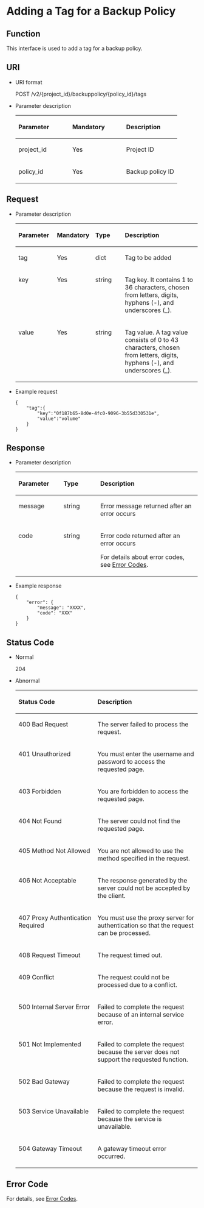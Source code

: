 # Adding a Tag for a Backup Policy<a name="EN-US_TOPIC_0098527676"></a>

## Function<a name="section63962185"></a>

This interface is used to add a tag for a backup policy.

## URI<a name="section20183144811183"></a>

-   URI format

    POST /v2/\{project\_id\}/backuppolicy/\{policy\_id\}/tags

-   Parameter description

    <a name="table14190134812183"></a>
    <table><thead align="left"><tr id="row919494861812"><th class="cellrowborder" valign="top" width="33.33333333333333%" id="mcps1.1.4.1.1"><p id="p1519410487188"><a name="p1519410487188"></a><a name="p1519410487188"></a>Parameter</p>
    </th>
    <th class="cellrowborder" valign="top" width="33.33333333333333%" id="mcps1.1.4.1.2"><p id="p19196144831810"><a name="p19196144831810"></a><a name="p19196144831810"></a>Mandatory</p>
    </th>
    <th class="cellrowborder" valign="top" width="33.33333333333333%" id="mcps1.1.4.1.3"><p id="p21981348181815"><a name="p21981348181815"></a><a name="p21981348181815"></a>Description</p>
    </th>
    </tr>
    </thead>
    <tbody><tr id="row21989482185"><td class="cellrowborder" valign="top" width="33.33333333333333%" headers="mcps1.1.4.1.1 "><p id="p18202134820189"><a name="p18202134820189"></a><a name="p18202134820189"></a>project_id</p>
    </td>
    <td class="cellrowborder" valign="top" width="33.33333333333333%" headers="mcps1.1.4.1.2 "><p id="p92045489189"><a name="p92045489189"></a><a name="p92045489189"></a>Yes</p>
    </td>
    <td class="cellrowborder" valign="top" width="33.33333333333333%" headers="mcps1.1.4.1.3 "><p id="p17206248171815"><a name="p17206248171815"></a><a name="p17206248171815"></a>Project ID</p>
    </td>
    </tr>
    <tr id="row49177768142544"><td class="cellrowborder" valign="top" width="33.33333333333333%" headers="mcps1.1.4.1.1 "><p id="p23976272142544"><a name="p23976272142544"></a><a name="p23976272142544"></a>policy_id</p>
    </td>
    <td class="cellrowborder" valign="top" width="33.33333333333333%" headers="mcps1.1.4.1.2 "><p id="p63029893142544"><a name="p63029893142544"></a><a name="p63029893142544"></a>Yes</p>
    </td>
    <td class="cellrowborder" valign="top" width="33.33333333333333%" headers="mcps1.1.4.1.3 "><p id="p5147694142544"><a name="p5147694142544"></a><a name="p5147694142544"></a>Backup policy ID</p>
    </td>
    </tr>
    </tbody>
    </table>


## Request<a name="section18213184812181"></a>

-   Parameter description

    <a name="table62260077183541"></a>
    <table><thead align="left"><tr id="row18137457183541"><th class="cellrowborder" valign="top" width="21.42%" id="mcps1.1.5.1.1"><p id="p1431817452527"><a name="p1431817452527"></a><a name="p1431817452527"></a>Parameter</p>
    </th>
    <th class="cellrowborder" valign="top" width="13.34%" id="mcps1.1.5.1.2"><p id="p40133923"><a name="p40133923"></a><a name="p40133923"></a>Mandatory</p>
    </th>
    <th class="cellrowborder" valign="top" width="17.49%" id="mcps1.1.5.1.3"><p id="p14225104112"><a name="p14225104112"></a><a name="p14225104112"></a>Type</p>
    </th>
    <th class="cellrowborder" valign="top" width="47.75%" id="mcps1.1.5.1.4"><p id="p29622330"><a name="p29622330"></a><a name="p29622330"></a>Description</p>
    </th>
    </tr>
    </thead>
    <tbody><tr id="row12496319183541"><td class="cellrowborder" valign="top" width="21.42%" headers="mcps1.1.5.1.1 "><p id="p5568910183541"><a name="p5568910183541"></a><a name="p5568910183541"></a>tag</p>
    </td>
    <td class="cellrowborder" valign="top" width="13.34%" headers="mcps1.1.5.1.2 "><p id="p48428590183541"><a name="p48428590183541"></a><a name="p48428590183541"></a>Yes</p>
    </td>
    <td class="cellrowborder" valign="top" width="17.49%" headers="mcps1.1.5.1.3 "><p id="p30401735183541"><a name="p30401735183541"></a><a name="p30401735183541"></a>dict</p>
    </td>
    <td class="cellrowborder" valign="top" width="47.75%" headers="mcps1.1.5.1.4 "><p id="p18240257183541"><a name="p18240257183541"></a><a name="p18240257183541"></a>Tag to be added</p>
    </td>
    </tr>
    <tr id="row5211199183541"><td class="cellrowborder" valign="top" width="21.42%" headers="mcps1.1.5.1.1 "><p id="p19454012183541"><a name="p19454012183541"></a><a name="p19454012183541"></a>key</p>
    </td>
    <td class="cellrowborder" valign="top" width="13.34%" headers="mcps1.1.5.1.2 "><p id="p32271129183541"><a name="p32271129183541"></a><a name="p32271129183541"></a>Yes</p>
    </td>
    <td class="cellrowborder" valign="top" width="17.49%" headers="mcps1.1.5.1.3 "><p id="p63824638183541"><a name="p63824638183541"></a><a name="p63824638183541"></a>string</p>
    </td>
    <td class="cellrowborder" valign="top" width="47.75%" headers="mcps1.1.5.1.4 "><p id="p39198449112438"><a name="p39198449112438"></a><a name="p39198449112438"></a>Tag key. It contains 1 to 36 characters, chosen from letters, digits, hyphens (-), and underscores (_).</p>
    </td>
    </tr>
    <tr id="row21718841183541"><td class="cellrowborder" valign="top" width="21.42%" headers="mcps1.1.5.1.1 "><p id="p14395674183541"><a name="p14395674183541"></a><a name="p14395674183541"></a>value</p>
    </td>
    <td class="cellrowborder" valign="top" width="13.34%" headers="mcps1.1.5.1.2 "><p id="p25198977183541"><a name="p25198977183541"></a><a name="p25198977183541"></a>Yes</p>
    </td>
    <td class="cellrowborder" valign="top" width="17.49%" headers="mcps1.1.5.1.3 "><p id="p27851219183541"><a name="p27851219183541"></a><a name="p27851219183541"></a>string</p>
    </td>
    <td class="cellrowborder" valign="top" width="47.75%" headers="mcps1.1.5.1.4 "><p id="p37312662112438"><a name="p37312662112438"></a><a name="p37312662112438"></a>Tag value. A tag value consists of 0 to 43 characters, chosen from letters, digits, hyphens (-), and underscores (_).</p>
    </td>
    </tr>
    </tbody>
    </table>


-   Example request

    ```
    {
        "tag":{
            "key":"0f187b65-8d0e-4fc0-9096-3b55d330531e",
            "value":"volume"
        }
    }
    ```


## Response<a name="section8277104817184"></a>

-   Parameter description

    <a name="table112811848161817"></a>
    <table><thead align="left"><tr id="row1128594817182"><th class="cellrowborder" valign="top" width="24.72%" id="mcps1.1.4.1.1"><p id="p132281925105219"><a name="p132281925105219"></a><a name="p132281925105219"></a>Parameter</p>
    </th>
    <th class="cellrowborder" valign="top" width="20.18%" id="mcps1.1.4.1.2"><p id="p13228182517525"><a name="p13228182517525"></a><a name="p13228182517525"></a>Type</p>
    </th>
    <th class="cellrowborder" valign="top" width="55.1%" id="mcps1.1.4.1.3"><p id="p12228152565215"><a name="p12228152565215"></a><a name="p12228152565215"></a>Description</p>
    </th>
    </tr>
    </thead>
    <tbody><tr id="row22921348151817"><td class="cellrowborder" valign="top" width="24.72%" headers="mcps1.1.4.1.1 "><p id="p4295248131816"><a name="p4295248131816"></a><a name="p4295248131816"></a>message</p>
    </td>
    <td class="cellrowborder" valign="top" width="20.18%" headers="mcps1.1.4.1.2 "><p id="p122991448181818"><a name="p122991448181818"></a><a name="p122991448181818"></a>string</p>
    </td>
    <td class="cellrowborder" valign="top" width="55.1%" headers="mcps1.1.4.1.3 "><p id="p2300204817183"><a name="p2300204817183"></a><a name="p2300204817183"></a>Error message returned after an error occurs</p>
    </td>
    </tr>
    <tr id="row13301114816189"><td class="cellrowborder" valign="top" width="24.72%" headers="mcps1.1.4.1.1 "><p id="p130215483188"><a name="p130215483188"></a><a name="p130215483188"></a>code</p>
    </td>
    <td class="cellrowborder" valign="top" width="20.18%" headers="mcps1.1.4.1.2 "><p id="p17305144813183"><a name="p17305144813183"></a><a name="p17305144813183"></a>string</p>
    </td>
    <td class="cellrowborder" valign="top" width="55.1%" headers="mcps1.1.4.1.3 "><p id="p173061448101814"><a name="p173061448101814"></a><a name="p173061448101814"></a>Error code returned after an error occurs</p>
    <p id="p730816482184"><a name="p730816482184"></a><a name="p730816482184"></a>For details about error codes, see <a href="error-codes.md">Error Codes</a>.</p>
    </td>
    </tr>
    </tbody>
    </table>

-   Example response

    ```
    {
        "error": {
            "message": "XXXX",
            "code": "XXX"
        }
    }
    ```


## Status Code<a name="section24171358"></a>

-   Normal

    204

-   Abnormal

    <a name="table51230787"></a>
    <table><thead align="left"><tr id="row60503138"><th class="cellrowborder" valign="top" width="43.419999999999995%" id="mcps1.1.3.1.1"><p id="p1807185"><a name="p1807185"></a><a name="p1807185"></a>Status Code</p>
    </th>
    <th class="cellrowborder" valign="top" width="56.58%" id="mcps1.1.3.1.2"><p id="p12164329"><a name="p12164329"></a><a name="p12164329"></a>Description</p>
    </th>
    </tr>
    </thead>
    <tbody><tr id="row45786577"><td class="cellrowborder" valign="top" width="43.419999999999995%" headers="mcps1.1.3.1.1 "><p id="p17725233"><a name="p17725233"></a><a name="p17725233"></a>400 Bad Request</p>
    </td>
    <td class="cellrowborder" valign="top" width="56.58%" headers="mcps1.1.3.1.2 "><p id="p26457778"><a name="p26457778"></a><a name="p26457778"></a>The server failed to process the request.</p>
    </td>
    </tr>
    <tr id="row36793414"><td class="cellrowborder" valign="top" width="43.419999999999995%" headers="mcps1.1.3.1.1 "><p id="p27476571"><a name="p27476571"></a><a name="p27476571"></a>401 Unauthorized</p>
    </td>
    <td class="cellrowborder" valign="top" width="56.58%" headers="mcps1.1.3.1.2 "><p id="p11009764"><a name="p11009764"></a><a name="p11009764"></a>You must enter the username and password to access the requested page.</p>
    </td>
    </tr>
    <tr id="row31979016"><td class="cellrowborder" valign="top" width="43.419999999999995%" headers="mcps1.1.3.1.1 "><p id="p40163483"><a name="p40163483"></a><a name="p40163483"></a>403 Forbidden</p>
    </td>
    <td class="cellrowborder" valign="top" width="56.58%" headers="mcps1.1.3.1.2 "><p id="p32016662"><a name="p32016662"></a><a name="p32016662"></a>You are forbidden to access the requested page.</p>
    </td>
    </tr>
    <tr id="row4499052116376"><td class="cellrowborder" valign="top" width="43.419999999999995%" headers="mcps1.1.3.1.1 "><p id="p2035357816376"><a name="p2035357816376"></a><a name="p2035357816376"></a>404 Not Found</p>
    </td>
    <td class="cellrowborder" valign="top" width="56.58%" headers="mcps1.1.3.1.2 "><p id="p3802708716376"><a name="p3802708716376"></a><a name="p3802708716376"></a>The server could not find the requested page.</p>
    </td>
    </tr>
    <tr id="row8462523163725"><td class="cellrowborder" valign="top" width="43.419999999999995%" headers="mcps1.1.3.1.1 "><p id="p14375766163725"><a name="p14375766163725"></a><a name="p14375766163725"></a>405 Method Not Allowed</p>
    </td>
    <td class="cellrowborder" valign="top" width="56.58%" headers="mcps1.1.3.1.2 "><p id="p23586373163725"><a name="p23586373163725"></a><a name="p23586373163725"></a>You are not allowed to use the method specified in the request.</p>
    </td>
    </tr>
    <tr id="row60343628163758"><td class="cellrowborder" valign="top" width="43.419999999999995%" headers="mcps1.1.3.1.1 "><p id="p55995701163758"><a name="p55995701163758"></a><a name="p55995701163758"></a>406 Not Acceptable</p>
    </td>
    <td class="cellrowborder" valign="top" width="56.58%" headers="mcps1.1.3.1.2 "><p id="p39357967163758"><a name="p39357967163758"></a><a name="p39357967163758"></a>The response generated by the server could not be accepted by the client.</p>
    </td>
    </tr>
    <tr id="row32079544163754"><td class="cellrowborder" valign="top" width="43.419999999999995%" headers="mcps1.1.3.1.1 "><p id="p48306260163754"><a name="p48306260163754"></a><a name="p48306260163754"></a>407 Proxy Authentication Required</p>
    </td>
    <td class="cellrowborder" valign="top" width="56.58%" headers="mcps1.1.3.1.2 "><p id="p20492948163754"><a name="p20492948163754"></a><a name="p20492948163754"></a>You must use the proxy server for authentication so that the request can be processed.</p>
    </td>
    </tr>
    <tr id="row28680770163738"><td class="cellrowborder" valign="top" width="43.419999999999995%" headers="mcps1.1.3.1.1 "><p id="p41441040163738"><a name="p41441040163738"></a><a name="p41441040163738"></a>408 Request Timeout</p>
    </td>
    <td class="cellrowborder" valign="top" width="56.58%" headers="mcps1.1.3.1.2 "><p id="p1281119163738"><a name="p1281119163738"></a><a name="p1281119163738"></a>The request timed out.</p>
    </td>
    </tr>
    <tr id="row65552906164354"><td class="cellrowborder" valign="top" width="43.419999999999995%" headers="mcps1.1.3.1.1 "><p id="p8185203164354"><a name="p8185203164354"></a><a name="p8185203164354"></a>409 Conflict</p>
    </td>
    <td class="cellrowborder" valign="top" width="56.58%" headers="mcps1.1.3.1.2 "><p id="p59021712164354"><a name="p59021712164354"></a><a name="p59021712164354"></a>The request could not be processed due to a conflict.</p>
    </td>
    </tr>
    <tr id="row19714506"><td class="cellrowborder" valign="top" width="43.419999999999995%" headers="mcps1.1.3.1.1 "><p id="p53371190"><a name="p53371190"></a><a name="p53371190"></a>500 Internal Server Error</p>
    </td>
    <td class="cellrowborder" valign="top" width="56.58%" headers="mcps1.1.3.1.2 "><p id="p28099101"><a name="p28099101"></a><a name="p28099101"></a>Failed to complete the request because of an internal service error.</p>
    </td>
    </tr>
    <tr id="row32688750164938"><td class="cellrowborder" valign="top" width="43.419999999999995%" headers="mcps1.1.3.1.1 "><p id="p30543097164938"><a name="p30543097164938"></a><a name="p30543097164938"></a>501 Not Implemented</p>
    </td>
    <td class="cellrowborder" valign="top" width="56.58%" headers="mcps1.1.3.1.2 "><p id="p58071768164938"><a name="p58071768164938"></a><a name="p58071768164938"></a>Failed to complete the request because the server does not support the requested function.</p>
    </td>
    </tr>
    <tr id="row11809518164943"><td class="cellrowborder" valign="top" width="43.419999999999995%" headers="mcps1.1.3.1.1 "><p id="p17046908164943"><a name="p17046908164943"></a><a name="p17046908164943"></a>502 Bad Gateway</p>
    </td>
    <td class="cellrowborder" valign="top" width="56.58%" headers="mcps1.1.3.1.2 "><p id="p38622347164943"><a name="p38622347164943"></a><a name="p38622347164943"></a>Failed to complete the request because the request is invalid.</p>
    </td>
    </tr>
    <tr id="row38399341164956"><td class="cellrowborder" valign="top" width="43.419999999999995%" headers="mcps1.1.3.1.1 "><p id="p23338889164956"><a name="p23338889164956"></a><a name="p23338889164956"></a>503 Service Unavailable</p>
    </td>
    <td class="cellrowborder" valign="top" width="56.58%" headers="mcps1.1.3.1.2 "><p id="p11401882164956"><a name="p11401882164956"></a><a name="p11401882164956"></a>Failed to complete the request because the service is unavailable.</p>
    </td>
    </tr>
    <tr id="row51565323"><td class="cellrowborder" valign="top" width="43.419999999999995%" headers="mcps1.1.3.1.1 "><p id="p16041657"><a name="p16041657"></a><a name="p16041657"></a>504 Gateway Timeout</p>
    </td>
    <td class="cellrowborder" valign="top" width="56.58%" headers="mcps1.1.3.1.2 "><p id="p24305815"><a name="p24305815"></a><a name="p24305815"></a>A gateway timeout error occurred.</p>
    </td>
    </tr>
    </tbody>
    </table>


## Error Code<a name="section1362310255432"></a>

For details, see  [Error Codes](error-codes.md).

